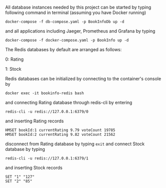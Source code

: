 All database instances needed by this project can be started by typing following command in terminal (assuming you have Docker running)

`docker-compose -f db-compose.yaml -p BookInfoDb up -d`

and all applications including Jaeger, Prometheus and Grafana by typing

`docker-compose -f docker-compose.yaml -p BookInfo up -d`

The Redis databases by default are arranged as follows:

0: Rating

1: Stock

Redis databases can be initialized by connecting to the container's console by 

`docker exec -it bookinfo-redis bash`

and connecting Rating database through redis-cli by entering

`redis-cli -u redis://127.0.0.1:6379/0`

and inserting Rating records
```
HMSET bookId:1 currentRating 9.79 voteCount 19785
HMSET bookId:2 currentRating 9.82 voteCount 21562
```
disconnect from Rating database by typing `exit` and connect Stock database by typing

`redis-cli -u redis://127.0.0.1:6379/1`

and inserting Stock records
```
SET "1" "127"
SET "2" "85"
```
